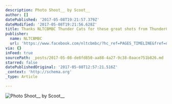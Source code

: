 ```yaml
---
description: Photo Shoot__ by Scoot__
author: []
datePublished: '2017-05-08T19:21:57.379Z'
dateModified: '2017-05-08T19:21:56.628Z'
title: Thanks NLTCBMBC Thunder Cats for these great shots from ThunderCrit 2
publisher:
  name: NLTCBMBC
  url: 'https://www.facebook.com/nltcbmbc/?hc_ref=PAGES_TIMELINE&fref=nf'
via: {}
inFeed: true
sourcePath: _posts/2017-05-08-de8fd850-aa88-4a27-9c38-0aace751b826.md
starred: false
datePublishedOriginal: '2017-05-08T12:57:21.516Z'
_context: 'http://schema.org'
_type: Article

---
```

![Photo Shoot__ by Scoot__](https://the-grid-user-content.s3-us-west-2.amazonaws.com/78bab239-8da6-4312-b893-3f629b1dc251.jpg)